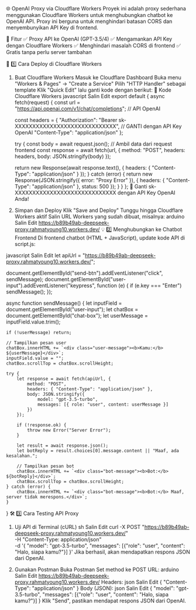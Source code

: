 🌐 OpenAI Proxy via Cloudflare Workers
Proyek ini adalah proxy sederhana menggunakan Cloudflare Workers untuk menghubungkan chatbot ke OpenAI API. Proxy ini berguna untuk menghindari batasan CORS dan menyembunyikan API Key di frontend.

📌 Fitur
✅ Proxy API ke OpenAI (GPT-3.5/4)
✅ Mengamankan API Key dengan Cloudflare Workers
✅ Menghindari masalah CORS di frontend
✅ Gratis tanpa perlu server tambahan

🚀 1️⃣ Cara Deploy di Cloudflare Workers
1. Buat Cloudflare Workers
Masuk ke Cloudflare Dashboard
Buka menu "Workers & Pages" → "Create a Service"
Pilih "HTTP Handler" sebagai template
Klik "Quick Edit" lalu ganti kode dengan berikut:
📝 Kode Cloudflare Workers
javascript
Salin
Edit
export default {
  async fetch(request) {
    const url = "https://api.openai.com/v1/chat/completions"; // API OpenAI

    const headers = {
      "Authorization": "Bearer sk-XXXXXXXXXXXXXXXXXXXXXXXXXXXXX", // GANTI dengan API Key OpenAI
      "Content-Type": "application/json"
    };

    try {
      const body = await request.json(); // Ambil data dari request frontend
      const response = await fetch(url, {
        method: "POST",
        headers: headers,
        body: JSON.stringify(body)
      });

      return new Response(await response.text(), {
        headers: { "Content-Type": "application/json" }
      });
    } catch (error) {
      return new Response(JSON.stringify({ error: "Proxy Error" }), {
        headers: { "Content-Type": "application/json" },
        status: 500
      });
    }
  }
};
📌 Ganti sk-XXXXXXXXXXXXXXXXXXXXXXXXXXXXX dengan API Key OpenAI Anda!

2. Simpan dan Deploy
Klik "Save and Deploy"
Tunggu hingga Cloudflare Workers aktif
Salin URL Workers yang sudah dibuat, misalnya:
arduino
Salin
Edit
https://b89b49ab-deepseek-proxy.rahmatyoung10.workers.dev/
💡 2️⃣ Menghubungkan ke Chatbot Frontend
Di frontend chatbot (HTML + JavaScript), update kode API di script.js:

javascript
Salin
Edit
let apiUrl = "https://b89b49ab-deepseek-proxy.rahmatyoung10.workers.dev/";

document.getElementById("send-btn").addEventListener("click", sendMessage);
document.getElementById("user-input").addEventListener("keypress", function (e) {
    if (e.key === "Enter") sendMessage();
});

async function sendMessage() {
    let inputField = document.getElementById("user-input");
    let chatBox = document.getElementById("chat-box");
    let userMessage = inputField.value.trim();

    if (!userMessage) return;

    // Tampilkan pesan user
    chatBox.innerHTML += `<div class="user-message"><b>Kamu:</b> ${userMessage}</div>`;
    inputField.value = "";
    chatBox.scrollTop = chatBox.scrollHeight;

    try {
        let response = await fetch(apiUrl, {
            method: "POST",
            headers: { "Content-Type": "application/json" },
            body: JSON.stringify({
                model: "gpt-3.5-turbo",
                messages: [{ role: "user", content: userMessage }]
            })
        });

        if (!response.ok) {
            throw new Error("Server Error");
        }

        let result = await response.json();
        let botReply = result.choices[0].message.content || "Maaf, ada kesalahan.";

        // Tampilkan pesan bot
        chatBox.innerHTML += `<div class="bot-message"><b>Bot:</b> ${botReply}</div>`;
        chatBox.scrollTop = chatBox.scrollHeight;
    } catch (error) {
        chatBox.innerHTML += `<div class="bot-message"><b>Bot:</b> Maaf, server tidak merespons.</div>`;
    }
}
🛠 3️⃣ Cara Testing API Proxy
1. Uji API di Terminal (cURL)
sh
Salin
Edit
curl -X POST "https://b89b49ab-deepseek-proxy.rahmatyoung10.workers.dev/" \
  -H "Content-Type: application/json" \
  -d '{
    "model": "gpt-3.5-turbo",
    "messages": [{"role": "user", "content": "Halo, siapa kamu?"}]
  }'
Jika berhasil, akan mendapatkan respons JSON dari OpenAI.

2. Gunakan Postman
Buka Postman
Set method ke POST
URL:
arduino
Salin
Edit
https://b89b49ab-deepseek-proxy.rahmatyoung10.workers.dev/
Headers:
json
Salin
Edit
{ "Content-Type": "application/json" }
Body (JSON):
json
Salin
Edit
{
  "model": "gpt-3.5-turbo",
  "messages": [{"role": "user", "content": "Halo, siapa kamu?"}]
}
Klik "Send", pastikan mendapat respons JSON dari OpenAI.
